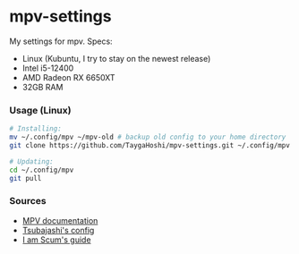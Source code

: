 # mpv-settings
My settings for mpv. Specs:
- Linux (Kubuntu, I try to stay on the newest release)
- Intel i5-12400
- AMD Radeon RX 6650XT
- 32GB RAM

### Usage (Linux)
```bash
# Installing:
mv ~/.config/mpv ~/mpv-old # backup old config to your home directory
git clone https://github.com/TaygaHoshi/mpv-settings.git ~/.config/mpv # clone this config to the correct location

# Updating:
cd ~/.config/mpv
git pull
```

### Sources
- [MPV documentation](https://mpv.io/manual/stable/)
- [Tsubajashi's config](https://github.com/tsubajashi/mpv-settings)
- [I am Scum's guide](https://iamscum.wordpress.com/guides/videoplayback-guide/mpv-conf)
